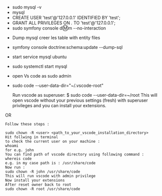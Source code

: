 * sudo mysql -v
* mysql
* CREATE USER 'test'@'127.0.0.1' IDENTIFIED BY 'test';
* GRANT ALL PRIVILEGES ON *.* TO 'test'@'127.0.0.1';
* sudo symfony console d:m:m --no-interaction
- Dump mysql creer les table with entity files
* symfony console doctrine:schema:update --dump-sql

- start service mysql ubuntu
* sudo systemctl start mysql

- open Vs code as sudo admin
* sudo code --user-data-dir="~/.vscode-root"



    Run vscode as superuser:
    $ sudo code --user-data-dir=~/root
    This will open vscode without your previous settings (fresh) with superuser privileges and you can install your extensions.

OR

    Follow these steps :

    sudo chown -R <user> <path_to_your_vscode_installation_directory>
    Hit follwing in terminal
    to check the current user on your machine :
    whoami
    for e.g. john
    You can find path of vscode directory using following command :
    whereis code
    e.g. in my case path is : /usr/share/code
    Now run :
    sudo chown -R john /usr/share/code
    This will run vscode with admin privilege
    Now install your extensions
    After reset owner back to root
    sudo chown -R root /usr/share/code


